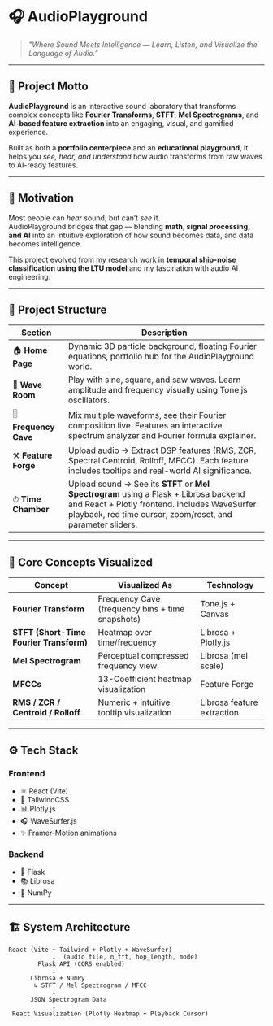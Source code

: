 # 🎧 AudioPlayground  
> *"Where Sound Meets Intelligence — Learn, Listen, and Visualize the Language of Audio."*

---

## 🧭 Project Motto
**AudioPlayground** is an interactive sound laboratory that transforms complex concepts like **Fourier Transforms**, **STFT**, **Mel Spectrograms**, and **AI-based feature extraction** into an engaging, visual, and gamified experience.

Built as both a **portfolio centerpiece** and an **educational playground**, it helps you *see, hear, and understand* how audio transforms from raw waves to AI-ready features.

---

## 🧠 Motivation
Most people can *hear* sound, but can’t *see* it.  
AudioPlayground bridges that gap — blending **math, signal processing, and AI** into an intuitive exploration of how sound becomes data, and data becomes intelligence.

This project evolved from my research work in **temporal ship-noise classification using the LTU model** and my fascination with audio AI engineering.

---

## 🧩 Project Structure

| Section | Description |
|----------|--------------|
| 🏠 **Home Page** | Dynamic 3D particle background, floating Fourier equations, portfolio hub for the AudioPlayground world. |
| 🌊 **Wave Room** | Play with sine, square, and saw waves. Learn amplitude and frequency visually using Tone.js oscillators. |
| 🎚 **Frequency Cave** | Mix multiple waveforms, see their Fourier composition live. Features an interactive spectrum analyzer and Fourier formula explainer. |
| ⚒ **Feature Forge** | Upload audio → Extract DSP features (RMS, ZCR, Spectral Centroid, Rolloff, MFCC). Each feature includes tooltips and real-world AI significance. |
| ⏱ **Time Chamber** | Upload sound → See its **STFT** or **Mel Spectrogram** using a Flask + Librosa backend and React + Plotly frontend. Includes WaveSurfer playback, red time cursor, zoom/reset, and parameter sliders. |

---

## 🧮 Core Concepts Visualized
| Concept | Visualized As | Technology |
|----------|----------------|-------------|
| **Fourier Transform** | Frequency Cave (frequency bins + time snapshots) | Tone.js + Canvas |
| **STFT (Short-Time Fourier Transform)** | Heatmap over time/frequency | Librosa + Plotly.js |
| **Mel Spectrogram** | Perceptual compressed frequency view | Librosa (mel scale) |
| **MFCCs** | 13-Coefficient heatmap visualization | Feature Forge |
| **RMS / ZCR / Centroid / Rolloff** | Numeric + intuitive tooltip visualization | Librosa feature extraction |

---

## ⚙️ Tech Stack

### **Frontend**
- ⚛️ React (Vite)
- 💨 TailwindCSS
- 📊 Plotly.js
- 🎧 WaveSurfer.js
- ✨ Framer-Motion animations

### **Backend**
- 🐍 Flask
- 📚 Librosa
- 🔢 NumPy

---
## 🏗️ System Architecture

```text
React (Vite + Tailwind + Plotly + WaveSurfer)
            ↓  (audio file, n_fft, hop_length, mode)
        Flask API (CORS enabled)
            ↓
      Librosa + NumPy
       ↳ STFT / Mel Spectrogram / MFCC
            ↓
      JSON Spectrogram Data
            ↓
 React Visualization (Plotly Heatmap + Playback Cursor)
